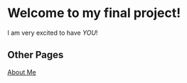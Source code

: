 # Welcome to my final project!

I am very excited to have *YOU*!

## Other Pages
[About Me](AboutMe)
